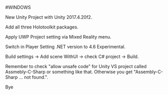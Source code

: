 #WINDOWS

New Unity Project with Unity 2017.4.20f2.

Add all three Holotoolkit packages.

Apply UWP Project setting via Mixed Reality menu.

Switch in Player Setting .NET version to 4.6 Experimental.

Build settings -> Add scene WithUI -> check C# project -> Build.

Remember to check "allow unsafe code" for Unity VS project called Assmebly-C-Sharp or something like that. Otherwise 
you get "Assembly-C-Sharp ... not found.".

Bye